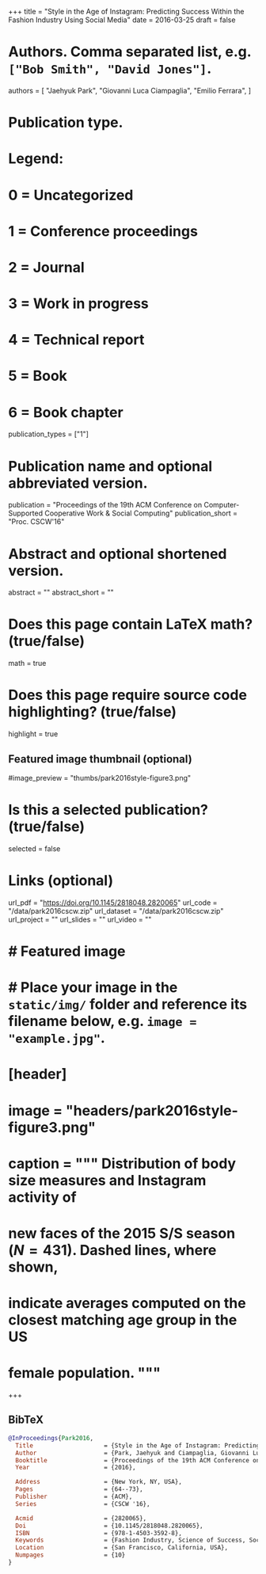 +++
title = "Style in the Age of Instagram: Predicting Success Within the Fashion Industry Using Social Media"
date = 2016-03-25
draft = false

# Authors. Comma separated list, e.g. `["Bob Smith", "David Jones"]`.
authors = [
    "Jaehyuk Park",
    "Giovanni Luca Ciampaglia",
    "Emilio Ferrara",
]

# Publication type.
# Legend:
# 0 = Uncategorized
# 1 = Conference proceedings
# 2 = Journal
# 3 = Work in progress
# 4 = Technical report
# 5 = Book
# 6 = Book chapter
publication_types = ["1"]

# Publication name and optional abbreviated version.
publication = "Proceedings of the 19th ACM Conference on Computer-Supported Cooperative Work & Social Computing"
publication_short = "Proc. CSCW'16"

# Abstract and optional shortened version.
abstract = ""
abstract_short = ""

# Does this page contain LaTeX math? (true/false)
math = true

# Does this page require source code highlighting? (true/false)
highlight = true

## Featured image thumbnail (optional)
#image_preview = "thumbs/park2016style-figure3.png"

# Is this a selected publication? (true/false)
selected = false

# Links (optional)
url_pdf = "https://doi.org/10.1145/2818048.2820065"
url_code = "/data/park2016cscw.zip"
url_dataset = "/data/park2016cscw.zip"
url_project = ""
url_slides = ""
url_video = ""

# # Featured image
# # Place your image in the `static/img/` folder and reference its filename below, e.g. `image = "example.jpg"`.
# [header]
# image = "headers/park2016style-figure3.png"
# caption = """ Distribution of body size measures and Instagram activity of
# new faces of the 2015 S/S season ($N=431$). Dashed lines, where shown,
# indicate averages computed on the closest matching age group in the US
# female population. """

+++

## BibTeX
```bibtex
@InProceedings{Park2016,
  Title                    = {Style in the Age of Instagram: Predicting Success Within the Fashion Industry Using Social Media},
  Author                   = {Park, Jaehyuk and Ciampaglia, Giovanni Luca and Ferrara, Emilio},
  Booktitle                = {Proceedings of the 19th ACM Conference on Computer-Supported Cooperative Work \& Social Computing},
  Year                     = {2016},

  Address                  = {New York, NY, USA},
  Pages                    = {64--73},
  Publisher                = {ACM},
  Series                   = {CSCW '16},

  Acmid                    = {2820065},
  Doi                      = {10.1145/2818048.2820065},
  ISBN                     = {978-1-4503-3592-8},
  Keywords                 = {Fashion Industry, Science of Success, Social Media},
  Location                 = {San Francisco, California, USA},
  Numpages                 = {10}
}
```
